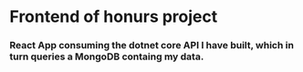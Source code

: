 # Frontend of honurs project
### React App consuming the dotnet core API I have built, which in turn queries a MongoDB containg my data.
